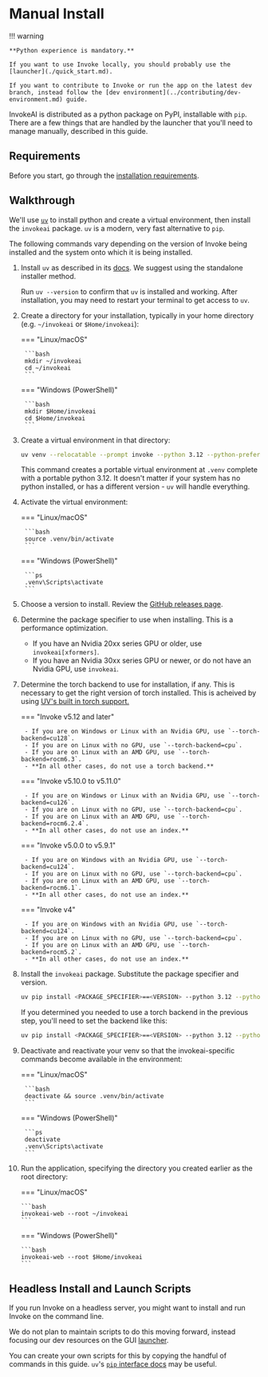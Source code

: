 # Manual Install

!!! warning

    **Python experience is mandatory.**

    If you want to use Invoke locally, you should probably use the [launcher](./quick_start.md).

    If you want to contribute to Invoke or run the app on the latest dev branch, instead follow the [dev environment](../contributing/dev-environment.md) guide.

InvokeAI is distributed as a python package on PyPI, installable with `pip`. There are a few things that are handled by the launcher that you'll need to manage manually, described in this guide.

## Requirements

Before you start, go through the [installation requirements](./requirements.md).

## Walkthrough

We'll use [`uv`](https://github.com/astral-sh/uv) to install python and create a virtual environment, then install the `invokeai` package. `uv` is a modern, very fast alternative to `pip`.

The following commands vary depending on the version of Invoke being installed and the system onto which it is being installed.

1. Install `uv` as described in its [docs](https://docs.astral.sh/uv/getting-started/installation/#standalone-installer). We suggest using the standalone installer method.

    Run `uv --version` to confirm that `uv` is installed and working. After installation, you may need to restart your terminal to get access to `uv`.

2. Create a directory for your installation, typically in your home directory (e.g. `~/invokeai` or `$Home/invokeai`):

    === "Linux/macOS"

        ```bash
        mkdir ~/invokeai
        cd ~/invokeai
        ```

    === "Windows (PowerShell)"

        ```bash
        mkdir $Home/invokeai
        cd $Home/invokeai
        ```

3. Create a virtual environment in that directory:

    ```sh
    uv venv --relocatable --prompt invoke --python 3.12 --python-preference only-managed .venv
    ```

    This command creates a portable virtual environment at `.venv` complete with a portable python 3.12. It doesn't matter if your system has no python installed, or has a different version - `uv` will handle everything.

4. Activate the virtual environment:

    === "Linux/macOS"

        ```bash
        source .venv/bin/activate
        ```

    === "Windows (PowerShell)"

        ```ps
        .venv\Scripts\activate
        ```

5. Choose a version to install. Review the [GitHub releases page](https://github.com/invoke-ai/InvokeAI/releases).

6. Determine the package specifier to use when installing. This is a performance optimization.

    - If you have an Nvidia 20xx series GPU or older, use `invokeai[xformers]`.
    - If you have an Nvidia 30xx series GPU or newer, or do not have an Nvidia GPU, use `invokeai`.

7. Determine the torch backend to use for installation, if any. This is necessary to get the right version of torch installed. This is acheived by using [UV's built in torch support.](https://docs.astral.sh/uv/guides/integration/pytorch/#automatic-backend-selection)

    === "Invoke v5.12 and later"

        - If you are on Windows or Linux with an Nvidia GPU, use `--torch-backend=cu128`.
        - If you are on Linux with no GPU, use `--torch-backend=cpu`.
        - If you are on Linux with an AMD GPU, use `--torch-backend=rocm6.3`.
        - **In all other cases, do not use a torch backend.**

    === "Invoke v5.10.0 to v5.11.0"

        - If you are on Windows or Linux with an Nvidia GPU, use `--torch-backend=cu126`.
        - If you are on Linux with no GPU, use `--torch-backend=cpu`.
        - If you are on Linux with an AMD GPU, use `--torch-backend=rocm6.2.4`.
        - **In all other cases, do not use an index.**

    === "Invoke v5.0.0 to v5.9.1"

        - If you are on Windows with an Nvidia GPU, use `--torch-backend=cu124`.
        - If you are on Linux with no GPU, use `--torch-backend=cpu`.
        - If you are on Linux with an AMD GPU, use `--torch-backend=rocm6.1`.
        - **In all other cases, do not use an index.**

    === "Invoke v4"

        - If you are on Windows with an Nvidia GPU, use `--torch-backend=cu124`.
        - If you are on Linux with no GPU, use `--torch-backend=cpu`.
        - If you are on Linux with an AMD GPU, use `--torch-backend=rocm5.2`.
        - **In all other cases, do not use an index.**

8. Install the `invokeai` package. Substitute the package specifier and version.

    ```sh
    uv pip install <PACKAGE_SPECIFIER>==<VERSION> --python 3.12 --python-preference only-managed --force-reinstall
    ```

    If you determined you needed to use a torch backend in the previous step, you'll need to set the backend like this:

    ```sh
    uv pip install <PACKAGE_SPECIFIER>==<VERSION> --python 3.12 --python-preference only-managed --torch-backend=<VERSION> --force-reinstall
    ```

9. Deactivate and reactivate your venv so that the invokeai-specific commands become available in the environment:

    === "Linux/macOS"

        ```bash
        deactivate && source .venv/bin/activate
        ```

    === "Windows (PowerShell)"

        ```ps
        deactivate
        .venv\Scripts\activate
        ```

10. Run the application, specifying the directory you created earlier as the root directory:

    === "Linux/macOS"

        ```bash
        invokeai-web --root ~/invokeai
        ```

    === "Windows (PowerShell)"

        ```bash
        invokeai-web --root $Home/invokeai
        ```

## Headless Install and Launch Scripts

If you run Invoke on a headless server, you might want to install and run Invoke on the command line.

We do not plan to maintain scripts to do this moving forward, instead focusing our dev resources on the GUI [launcher](../installation/quick_start.md).

You can create your own scripts for this by copying the handful of commands in this guide. `uv`'s [`pip` interface docs](https://docs.astral.sh/uv/reference/cli/#uv-pip-install) may be useful.
